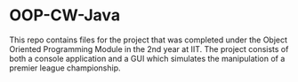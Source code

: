 # OOP-CW-Java
This repo contains files for the project that was completed under the Object Oriented Programming Module in the 2nd year at IIT. The project consists of both a console application and a GUI which simulates the manipulation of a premier league championship.
